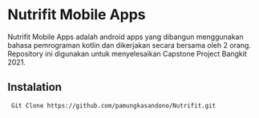 # Nutrifit Mobile Apps
Nutrifit Mobile Apps adalah android apps yang dibangun menggunakan bahasa pemrograman kotlin dan dikerjakan secara bersama oleh 2 orang. Repository ini digunakan untuk menyelesaikan Capstone Project Bangkit 2021.


## Instalation
```bash
 Git Clone https://github.com/pamungkasandono/Nutrifit.git
```
